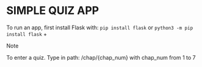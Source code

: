 # SIMPLE QUIZ APP

To run an app, first install Flask with:
`pip install flask`
or
`python3 -m pip install flask`
+
> [!NOTE]
> To enter a quiz. Type in path: /chap/{chap_num} with chap_num from 1 to 7

